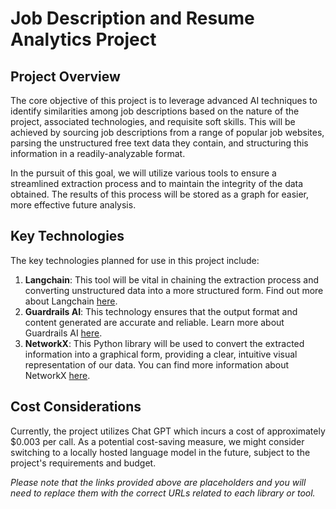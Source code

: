# Job Description and Resume Analytics Project

## Project Overview

The core objective of this project is to leverage advanced AI techniques to identify similarities among job descriptions based on the nature of the project, associated technologies, and requisite soft skills. This will be achieved by sourcing job descriptions from a range of popular job websites, parsing the unstructured free text data they contain, and structuring this information in a readily-analyzable format. 

In the pursuit of this goal, we will utilize various tools to ensure a streamlined extraction process and to maintain the integrity of the data obtained. The results of this process will be stored as a graph for easier, more effective future analysis.

## Key Technologies 

The key technologies planned for use in this project include:

1. **Langchain**: This tool will be vital in chaining the extraction process and converting unstructured data into a more structured form. Find out more about Langchain [here](https://www.langchain.com).
2. **Guardrails AI**: This technology ensures that the output format and content generated are accurate and reliable. Learn more about Guardrails AI [here](https://shreyar.github.io/guardrails/).
3. **NetworkX**: This Python library will be used to convert the extracted information into a graphical form, providing a clear, intuitive visual representation of our data. You can find more information about NetworkX [here](https://networkx.org/).

## Cost Considerations

Currently, the project utilizes Chat GPT which incurs a cost of approximately $0.003 per call. As a potential cost-saving measure, we might consider switching to a locally hosted language model in the future, subject to the project's requirements and budget.

*Please note that the links provided above are placeholders and you will need to replace them with the correct URLs related to each library or tool.*
